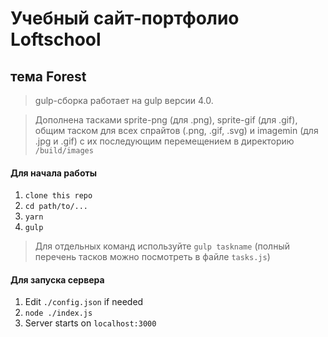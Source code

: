 # Учебный сайт-портфолио Loftschool
## тема Forest

> gulp-сборка работает на gulp версии 4.0. 

> Дополнена тасками sprite-png (для .png), sprite-gif (для .gif), общим таском для всех спрайтов (.png, .gif, .svg) и imagemin (для .jpg и .gif) с их последующим перемещением в директорию ```/build/images```

#### Для начала работы

1. ```clone this repo```
2. ```cd path/to/...```
3. ```yarn```
4. ```gulp```

> Для отдельных команд используйте ```gulp taskname``` (полный перечень тасков можно посмотреть в файле ```tasks.js```)

#### Для запуска сервера

1. Edit ```./config.json``` if needed
2. ```node ./index.js```
3. Server starts on ```localhost:3000```